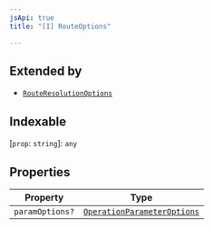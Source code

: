 ```yaml
---
jsApi: true
title: "[I] RouteOptions"

---
```

## Extended by

- [`RouteResolutionOptions`](RouteResolutionOptions.md)

## Indexable

 \[`prop`: `string`\]: `any`

## Properties

| Property | Type |
| ------ | ------ |
| `paramOptions?` | [`OperationParameterOptions`](OperationParameterOptions.md) |
